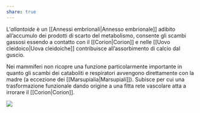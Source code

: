 ```yaml
---
share: true
---
```

L’*allantoide* è un [[Annessi embrionali|Annesso embrionale]] adibito all’accumulo dei prodotti di scarto del metabolismo, consente gli scambi gassosi essendo a contatto con il [[Corion|Corion]] e nelle [[Uovo cleidoico|Uova cleidoiche]] contribuisce all’assorbimento di calcio dal guscio.

Nei mammiferi non ricopre una funzione particolarmente importante in quanto gli scambi dei cataboliti e respiratori avvengono direttamente con la madre (a eccezione dei [[Marsupialia|Marsupiali]]). Subisce per cui una trasformazione funzionale dando origine a una fitta rete vascolare atta a irrorare il [[Corion|Corion]].

![](730070b89b7ac27c93e0660d334d3311_MD5%201.png)